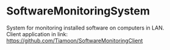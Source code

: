 # SoftwareMonitoringSystem
System for monitoring installed software on computers in LAN.
<br>
Client application in link: https://github.com/Tiamoon/SoftwareMonitoringClient
